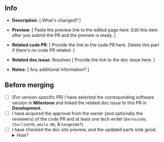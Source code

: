 <!--Edit the Info section when creating this pull request.-->

## Info
- **Description**: 
[ What's changed? ]

- **Preview**: 
[ Paste the preview link to the edited page here. Edit this item after you submit the PR and the preview is ready. ]

- **Related code PR**: 
[ Provide the link to the code PR here. Delete this part if there's no code PR related. ]

- **Related doc issue**: 
Resolves [ Provide the link to the doc issue here. ]

- **Notes**: 
[ Any additional information? ]

<!--You DON'T need to edit the following sections when creating this pull request.-->

## Before merging
  - [ ] (For version-specific PR) I have selected the corresponding software version in **Milestone** and linked the related doc issue to this PR in **Development**.
  - [ ] I have acquired the approval from the owner (and optionally the reviewers) of the code PR and at least one tech writer (`bernscode`, `CharlieSYH`, `emile-00`, & `hengm3467`). 
  - [ ] I have checked the doc site preview, and the updated parts look good. <details><summary>How?</summary>Scroll down and open this link: <img width="916" alt="image" src="https://user-images.githubusercontent.com/100549427/199641563-82967cd0-2c5c-4f40-bcdb-5ac80f03ffd8.png">
</details>
